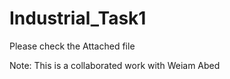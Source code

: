 # Industrial_Task1
Please check the Attached file 

Note: This is a collaborated work with Weiam Abed 
